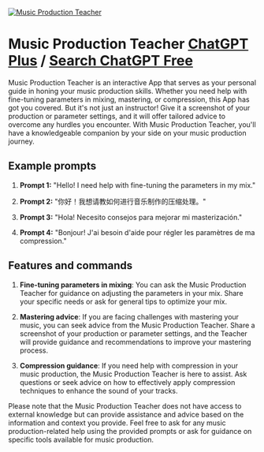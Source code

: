 
[![Music Production Teacher](https://files.oaiusercontent.com/file-PbfGBI0n3aZjbM8BRR6IK6ls?se=2123-10-16T12%3A39%3A38Z&sp=r&sv=2021-08-06&sr=b&rscc=max-age%3D31536000%2C%20immutable&rscd=attachment%3B%20filename%3D19b160120ddd4fc4b2f7d1c4bda8a27f_3.png&sig=d9sEZo3IW6aT1ZYmeQorUG2nCASWmksADC4MclDJT9g%3D)](https://chat.openai.com/g/g-1n50mUSj2-music-production-teacher)

# Music Production Teacher [ChatGPT Plus](https://chat.openai.com/g/g-1n50mUSj2-music-production-teacher) / [Search ChatGPT Free](https://gptcall.net/index.html#/?search=Music%20Production%20Teacher)

Music Production Teacher is an interactive App that serves as your personal guide in honing your music production skills. Whether you need help with fine-tuning parameters in mixing, mastering, or compression, this App has got you covered. But it's not just an instructor! Give it a screenshot of your production or parameter settings, and it will offer tailored advice to overcome any hurdles you encounter. With Music Production Teacher, you'll have a knowledgeable companion by your side on your music production journey.

## Example prompts

1. **Prompt 1:** "Hello! I need help with fine-tuning the parameters in my mix."

2. **Prompt 2:** "你好！我想请教如何进行音乐制作的压缩处理。"

3. **Prompt 3:** "Hola! Necesito consejos para mejorar mi masterización."

4. **Prompt 4:** "Bonjour! J'ai besoin d'aide pour régler les paramètres de ma compression."

## Features and commands

1. **Fine-tuning parameters in mixing**: You can ask the Music Production Teacher for guidance on adjusting the parameters in your mix. Share your specific needs or ask for general tips to optimize your mix.

2. **Mastering advice**: If you are facing challenges with mastering your music, you can seek advice from the Music Production Teacher. Share a screenshot of your production or parameter settings, and the Teacher will provide guidance and recommendations to improve your mastering process.

3. **Compression guidance**: If you need help with compression in your music production, the Music Production Teacher is here to assist. Ask questions or seek advice on how to effectively apply compression techniques to enhance the sound of your tracks.

Please note that the Music Production Teacher does not have access to external knowledge but can provide assistance and advice based on the information and context you provide. Feel free to ask for any music production-related help using the provided prompts or ask for guidance on specific tools available for music production.


